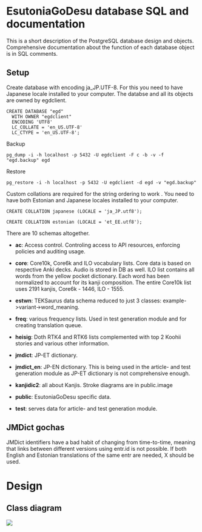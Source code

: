 # EsutoniaGoDesu database SQL and documentation
This is a short description of the PostgreSQL database design and objects.
Comprehensive documentation about the function of each database object is in SQL comments.

## Setup
Create database with encoding ja_JP.UTF-8. For this you need to have Japanese locale installed to your computer.
The databse and all its objects are owned by egdclient.<br/>
```
CREATE DATABASE "egd"
  WITH OWNER "egdclient"
  ENCODING 'UTF8'
  LC_COLLATE = 'en_US.UTF-8'
  LC_CTYPE = 'en_US.UTF-8';
```


Backup<br/>
```
pg_dump -i -h localhost -p 5432 -U egdclient -F c -b -v -f "egd.backup" egd
```

Restore<br/>
```
pg_restore -i -h localhost -p 5432 -U egdclient -d egd -v "egd.backup"
```

Custom collations are required for the string ordering to work . You need to have both Estonian and Japanese locales installed
 to your computer.<br/>
```
CREATE COLLATION japanese (LOCALE = 'ja_JP.utf8');
```

```
CREATE COLLATION estonian (LOCALE = 'et_EE.utf8');
```



There are 10 schemas altogether.

- **ac**: Access control. Controling access to API resources, enforcing policies and auditing usage.

- **core**: Core10k, Core6k and ILO vocabulary lists. Core data is based on respective Anki decks. Audio is stored in DB as well.
ILO list contains all words from the yellow pocket dictionary. Each word has been normalized to account for its kanji composition.
The entire Core10k list uses 2191 kanjis, Core6k - 1446, ILO - 1555.
- **estwn**: TEKSaurus data schema reduced to just 3 classes: example->variant->word_meaning.
- **freq**: various frequency lists. Used in test generation module and for creating translation queue.
- **heisig**: Doth RTK4 and RTK6 lists complemented with top 2 Koohii stories and various other information.
- **jmdict**: JP-ET dictionary.
- **jmdict_en**: JP-EN dictionary. This is being used in the article- and test generation module as JP-ET dictionary is not comprehensive enough.
- **kanjidic2**: all about Kanjis. Stroke diagrams are in public.image
- **public**: EsutoniaGoDesu specific data.
- **test**: serves data for article- and test generation module.



## JMDict gochas

JMDict identifiers have a bad habit of changing from time-to-time, meaning that links between different versions using entr.id is not possible.
If both English and Estonian translations of the same entr are needed, X should be used.


# Design
## Class diagram
<img src="https://pbs.twimg.com/profile_images/526708451062206464/qbT9Q4hE.png"/>